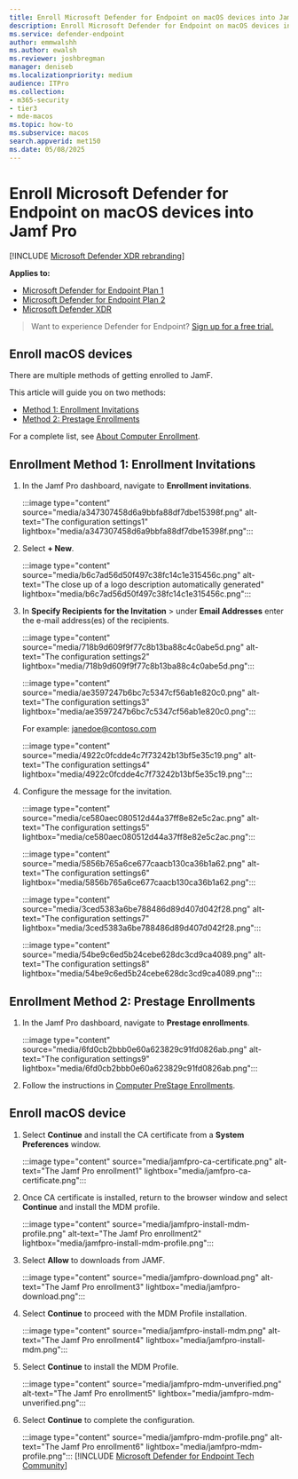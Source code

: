 ```yaml
---
title: Enroll Microsoft Defender for Endpoint on macOS devices into Jamf Pro
description: Enroll Microsoft Defender for Endpoint on macOS devices into Jamf Pro
ms.service: defender-endpoint
author: emmwalshh
ms.author: ewalsh
ms.reviewer: joshbregman
manager: deniseb
ms.localizationpriority: medium
audience: ITPro
ms.collection: 
- m365-security
- tier3
- mde-macos
ms.topic: how-to
ms.subservice: macos
search.appverid: met150
ms.date: 05/08/2025
---
```


# Enroll Microsoft Defender for Endpoint on macOS devices into Jamf Pro

[!INCLUDE [Microsoft Defender XDR rebranding](../includes/microsoft-defender.md)]


**Applies to:**
- [Microsoft Defender for Endpoint Plan 1](microsoft-defender-endpoint.md)
- [Microsoft Defender for Endpoint Plan 2](microsoft-defender-endpoint.md)
- [Microsoft Defender XDR](/defender-xdr)

> Want to experience Defender for Endpoint? [Sign up for a free trial.](https://go.microsoft.com/fwlink/p/?linkid=2225630)

## Enroll macOS devices

There are multiple methods of getting enrolled to JamF.

This article will guide you on two methods:

- [Method 1:  Enrollment Invitations](#enrollment-method-1-enrollment-invitations)
- [Method 2:  Prestage Enrollments](#enrollment-method-2-prestage-enrollments)

For a complete list, see [About Computer Enrollment](https://docs.jamf.com/9.9/casper-suite/administrator-guide/About_Computer_Enrollment.html).

## Enrollment Method 1: Enrollment Invitations

1. In the Jamf Pro dashboard, navigate to **Enrollment invitations**.

   :::image type="content" source="media/a347307458d6a9bbfa88df7dbe15398f.png" alt-text="The configuration settings1" lightbox="media/a347307458d6a9bbfa88df7dbe15398f.png":::

2. Select **+ New**.

   :::image type="content" source="media/b6c7ad56d50f497c38fc14c1e315456c.png" alt-text="The close up of a logo description automatically generated" lightbox="media/b6c7ad56d50f497c38fc14c1e315456c.png":::

3. In **Specify Recipients for the Invitation** > under **Email Addresses** enter the e-mail address(es) of the recipients.

    :::image type="content" source="media/718b9d609f9f77c8b13ba88c4c0abe5d.png" alt-text="The configuration settings2" lightbox="media/718b9d609f9f77c8b13ba88c4c0abe5d.png":::

    :::image type="content" source="media/ae3597247b6bc7c5347cf56ab1e820c0.png" alt-text="The configuration settings3" lightbox="media/ae3597247b6bc7c5347cf56ab1e820c0.png":::

    For example: janedoe@contoso.com

    :::image type="content" source="media/4922c0fcdde4c7f73242b13bf5e35c19.png" alt-text="The configuration settings4" lightbox="media/4922c0fcdde4c7f73242b13bf5e35c19.png":::

4. Configure the message for the invitation.

   :::image type="content" source="media/ce580aec080512d44a37ff8e82e5c2ac.png" alt-text="The configuration settings5" lightbox="media/ce580aec080512d44a37ff8e82e5c2ac.png":::

   :::image type="content" source="media/5856b765a6ce677caacb130ca36b1a62.png" alt-text="The configuration settings6" lightbox="media/5856b765a6ce677caacb130ca36b1a62.png":::

   :::image type="content" source="media/3ced5383a6be788486d89d407d042f28.png" alt-text="The configuration settings7" lightbox="media/3ced5383a6be788486d89d407d042f28.png":::

   :::image type="content" source="media/54be9c6ed5b24cebe628dc3cd9ca4089.png" alt-text="The configuration settings8" lightbox="media/54be9c6ed5b24cebe628dc3cd9ca4089.png":::

## Enrollment Method 2: Prestage Enrollments

1. In the Jamf Pro dashboard, navigate to **Prestage enrollments**.

   :::image type="content" source="media/6fd0cb2bbb0e60a623829c91fd0826ab.png" alt-text="The configuration settings9" lightbox="media/6fd0cb2bbb0e60a623829c91fd0826ab.png":::

2. Follow the instructions in [Computer PreStage Enrollments](https://docs.jamf.com/9.9/casper-suite/administrator-guide/Computer_PreStage_Enrollments.html).

## Enroll macOS device

1. Select **Continue** and install the CA certificate from a **System Preferences** window.

   :::image type="content" source="media/jamfpro-ca-certificate.png" alt-text="The Jamf Pro enrollment1" lightbox="media/jamfpro-ca-certificate.png":::

2. Once CA certificate is installed, return to the browser window and select **Continue** and install the MDM profile.

   :::image type="content" source="media/jamfpro-install-mdm-profile.png" alt-text="The Jamf Pro enrollment2" lightbox="media/jamfpro-install-mdm-profile.png":::

3. Select **Allow** to downloads from JAMF.

   :::image type="content" source="media/jamfpro-download.png" alt-text="The Jamf Pro enrollment3" lightbox="media/jamfpro-download.png":::

4. Select **Continue** to proceed with the MDM Profile installation.

   :::image type="content" source="media/jamfpro-install-mdm.png" alt-text="The Jamf Pro enrollment4" lightbox="media/jamfpro-install-mdm.png":::

5. Select **Continue** to install the MDM Profile.

   :::image type="content" source="media/jamfpro-mdm-unverified.png" alt-text="The Jamf Pro enrollment5" lightbox="media/jamfpro-mdm-unverified.png":::

6. Select **Continue**  to complete the configuration.

   :::image type="content" source="media/jamfpro-mdm-profile.png" alt-text="The Jamf Pro enrollment6" lightbox="media/jamfpro-mdm-profile.png":::
[!INCLUDE [Microsoft Defender for Endpoint Tech Community](../includes/defender-mde-techcommunity.md)]

